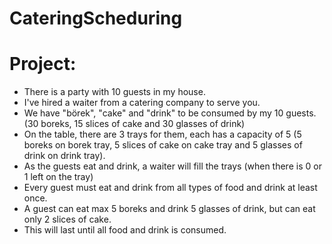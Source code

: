# CateringScheduring


# Project:

-   There is a party with 10 guests in my house.
-   I've hired a waiter from a catering company to serve you.
-   We have "börek", "cake" and "drink" to be consumed by my 10 guests. (30 boreks, 15 slices of cake and 30 glasses of drink)
-   On the table, there are 3 trays for them, each has a capacity of 5 (5 boreks on borek tray, 5 slices of cake on cake tray and 5 glasses of drink on drink tray).
-   As the guests eat and drink, a waiter will fill the trays (when there is 0 or 1 left on the tray)
-   Every guest must eat and drink from all types of food and drink at least once.
-   A guest can eat max 5 boreks and drink 5 glasses of drink, but can eat only 2 slices of cake.
-   This will last until all food and drink is consumed.
